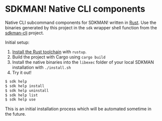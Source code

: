 # SDKMAN! Native CLI components

Native CLI subcommand components for SDKMAN! written in [Rust](https://www.rust-lang.org/). Use the binaries generated
by this project in the `sdk` wrapper shell function from the [sdkman-cli](https://github.com/sdkman/sdkman-cli) project.

Initial setup:

1. [Install the Rust toolchain](https://www.rust-lang.org/tools/install) with `rustup`.
2. Build the project with Cargo using `cargo build`
3. Install the native binaries into the `libexec` folder of your local SDKMAN installation with `./install.sh`
4. Try it out!

```bash
$ sdk help
$ sdk help install
$ sdk help uninstall
$ sdk help list
$ sdk help use
```

This is an initial installation process which will be automated sometime in the future.